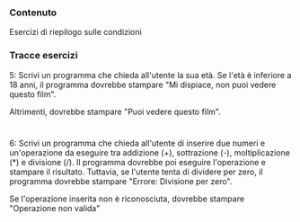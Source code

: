 <h3 align="left"> Contenuto </h3>
<p align="left"> Esercizi di riepilogo sulle condizioni </p>

###

<h3 align="left"> Tracce esercizi </h3>
<p align="left"> 5:  Scrivi un programma che chieda all'utente la sua età. Se l'età è
inferiore a 18 anni, il programma dovrebbe stampare "Mi dispiace, non puoi
vedere questo film". 

Altrimenti, dovrebbe stampare "Puoi vedere questo film".

#

6: Scrivi un programma che chieda all'utente di inserire due
numeri e un'operazione da eseguire tra addizione (+), sottrazione (-),
moltiplicazione (*) e divisione (/). Il programma dovrebbe poi eseguire
l'operazione e stampare il risultato. Tuttavia, se l'utente tenta di dividere
per zero, il programma dovrebbe stampare "Errore: Divisione per zero". 

Se l'operazione inserita non è riconosciuta, dovrebbe stampare "Operazione
non valida"</p>
